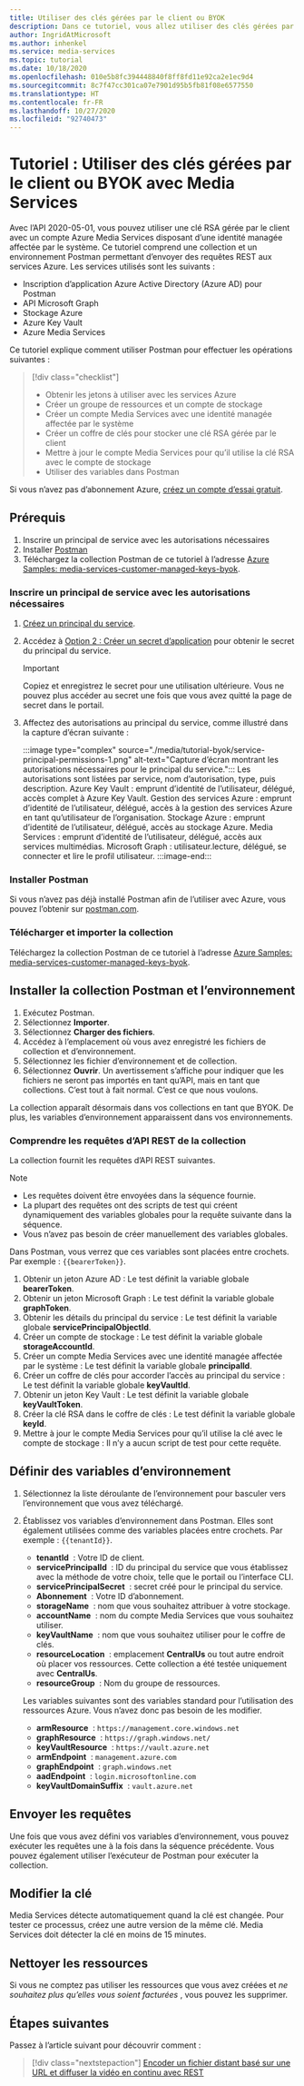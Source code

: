 ```yaml
---
title: Utiliser des clés gérées par le client ou BYOK
description: Dans ce tutoriel, vous allez utiliser des clés gérées par le client ou BYOK (Bring Your Own Key) avec un compte de stockage Azure Media Services.
author: IngridAtMicrosoft
ms.author: inhenkel
ms.service: media-services
ms.topic: tutorial
ms.date: 10/18/2020
ms.openlocfilehash: 010e5b8fc394448840f8ff8fd11e92ca2e1ec9d4
ms.sourcegitcommit: 8c7f47cc301ca07e7901d95b5fb81f08e6577550
ms.translationtype: HT
ms.contentlocale: fr-FR
ms.lasthandoff: 10/27/2020
ms.locfileid: "92740473"
---
```

# <a name="tutorial-use-customer-managed-keys-or-byok-with-media-services"></a>Tutoriel : Utiliser des clés gérées par le client ou BYOK avec Media Services

Avec l’API 2020-05-01, vous pouvez utiliser une clé RSA gérée par le client avec un compte Azure Media Services disposant d’une identité managée affectée par le système. Ce tutoriel comprend une collection et un environnement Postman permettant d’envoyer des requêtes REST aux services Azure. Les services utilisés sont les suivants :

- Inscription d’application Azure Active Directory (Azure AD) pour Postman
- API Microsoft Graph
- Stockage Azure
- Azure Key Vault
- Azure Media Services

Ce tutoriel explique comment utiliser Postman pour effectuer les opérations suivantes :

> [!div class="checklist"]
> - Obtenir les jetons à utiliser avec les services Azure
> - Créer un groupe de ressources et un compte de stockage
> - Créer un compte Media Services avec une identité managée affectée par le système
> - Créer un coffre de clés pour stocker une clé RSA gérée par le client
> - Mettre à jour le compte Media Services pour qu’il utilise la clé RSA avec le compte de stockage
> - Utiliser des variables dans Postman

Si vous n’avez pas d’abonnement Azure, [créez un compte d’essai gratuit](https://azure.microsoft.com/free/).

## <a name="prerequisites"></a>Prérequis

1. Inscrire un principal de service avec les autorisations nécessaires
1. Installer [Postman](https://www.postman.com)
1. Téléchargez la collection Postman de ce tutoriel à l’adresse [Azure Samples: media-services-customer-managed-keys-byok](https://github.com/Azure-Samples/media-services-customer-managed-keys-byok).

### <a name="register-a-service-principal-with-the-needed-permissions"></a>Inscrire un principal de service avec les autorisations nécessaires

1. [Créez un principal du service](https://docs.microsoft.com/azure/active-directory/develop/howto-create-service-principal-portal).
1. Accédez à [Option 2 : Créer un secret d’application](https://docs.microsoft.com/azure/active-directory/develop/howto-create-service-principal-portal#authentication-two-options) pour obtenir le secret du principal du service.

   > [!IMPORTANT]
   >Copiez et enregistrez le secret pour une utilisation ultérieure. Vous ne pouvez plus accéder au secret une fois que vous avez quitté la page de secret dans le portail.

1. Affectez des autorisations au principal du service, comme illustré dans la capture d’écran suivante :

   :::image type="complex" source="./media/tutorial-byok/service-principal-permissions-1.png" alt-text="Capture d’écran montrant les autorisations nécessaires pour le principal du service.":::
   Les autorisations sont listées par service, nom d’autorisation, type, puis description. Azure Key Vault : emprunt d’identité de l’utilisateur, délégué, accès complet à Azure Key Vault. Gestion des services Azure : emprunt d’identité de l’utilisateur, délégué, accès à la gestion des services Azure en tant qu’utilisateur de l’organisation. Stockage Azure : emprunt d’identité de l’utilisateur, délégué, accès au stockage Azure. Media Services : emprunt d’identité de l’utilisateur, délégué, accès aux services multimédias. Microsoft Graph : utilisateur.lecture, délégué, se connecter et lire le profil utilisateur.
   :::image-end:::

### <a name="install-postman"></a>Installer Postman

Si vous n’avez pas déjà installé Postman afin de l’utiliser avec Azure, vous pouvez l’obtenir sur [postman.com](https://www.postman.com/).

### <a name="download-and-import-the-collection"></a>Télécharger et importer la collection

Téléchargez la collection Postman de ce tutoriel à l’adresse [Azure Samples: media-services-customer-managed-keys-byok](https://github.com/Azure-Samples/media-services-customer-managed-keys-byok).

## <a name="install-the-postman-collection-and-environment"></a>Installer la collection Postman et l’environnement

1. Exécutez Postman.
1. Sélectionnez **Importer**.
1. Sélectionnez **Charger des fichiers**.
1. Accédez à l’emplacement où vous avez enregistré les fichiers de collection et d’environnement.
1. Sélectionnez les fichier d’environnement et de collection.
1. Sélectionnez **Ouvrir**. Un avertissement s’affiche pour indiquer que les fichiers ne seront pas importés en tant qu’API, mais en tant que collections. C’est tout à fait normal. C’est ce que nous voulons.

La collection apparaît désormais dans vos collections en tant que BYOK. De plus, les variables d’environnement apparaissent dans vos environnements.

### <a name="understand-the-rest-api-requests-in-the-collection"></a>Comprendre les requêtes d’API REST de la collection

La collection fournit les requêtes d’API REST suivantes.

> [!NOTE]
>
>- Les requêtes doivent être envoyées dans la séquence fournie.
>- La plupart des requêtes ont des scripts de test qui créent dynamiquement des variables globales pour la requête suivante dans la séquence.
>- Vous n’avez pas besoin de créer manuellement des variables globales.

Dans Postman, vous verrez que ces variables sont placées entre crochets. Par exemple : `{{bearerToken}}`.

1. Obtenir un jeton Azure AD : Le test définit la variable globale **bearerToken**.
2. Obtenir un jeton Microsoft Graph : Le test définit la variable globale **graphToken**.
3. Obtenir les détails du principal du service : Le test définit la variable globale **servicePrincipalObjectId**.
4. Créer un compte de stockage : Le test définit la variable globale **storageAccountId**.
5. Créer un compte Media Services avec une identité managée affectée par le système : Le test définit la variable globale **principalId**.
6. Créer un coffre de clés pour accorder l’accès au principal du service : Le test définit la variable globale **keyVaultId**.
7. Obtenir un jeton Key Vault : Le test définit la variable globale **keyVaultToken**.
8. Créer la clé RSA dans le coffre de clés : Le test définit la variable globale **keyId**.
9. Mettre à jour le compte Media Services pour qu’il utilise la clé avec le compte de stockage : Il n’y a aucun script de test pour cette requête.

## <a name="define-environment-variables"></a>Définir des variables d’environnement

1. Sélectionnez la liste déroulante de l’environnement pour basculer vers l’environnement que vous avez téléchargé.
1. Établissez vos variables d’environnement dans Postman. Elles sont également utilisées comme des variables placées entre crochets. Par exemple : `{{tenantId}}`.

    - **tenantId**  : Votre ID de client.
    - **servicePrincipalId**  : ID du principal du service que vous établissez avec la méthode de votre choix, telle que le portail ou l’interface CLI.
    - **servicePrincipalSecret**  : secret créé pour le principal du service.
    - **Abonnement**  : Votre ID d’abonnement.
    - **storageName**  : nom que vous souhaitez attribuer à votre stockage.
    - **accountName**  : nom du compte Media Services que vous souhaitez utiliser.
    - **keyVaultName**  : nom que vous souhaitez utiliser pour le coffre de clés.
    - **resourceLocation**  : emplacement **CentralUs** ou tout autre endroit où placer vos ressources. Cette collection a été testée uniquement avec **CentralUs**.
    - **resourceGroup**  : Nom du groupe de ressources.

    Les variables suivantes sont des variables standard pour l’utilisation des ressources Azure. Vous n’avez donc pas besoin de les modifier.

    - **armResource**  : `https://management.core.windows.net`
    - **graphResource**  : `https://graph.windows.net/`
    - **keyVaultResource**  : `https://vault.azure.net`
    - **armEndpoint**  : `management.azure.com`
    - **graphEndpoint**  : `graph.windows.net`
    - **aadEndpoint**  : `login.microsoftonline.com`
    - **keyVaultDomainSuffix**  : `vault.azure.net`

## <a name="send-the-requests"></a>Envoyer les requêtes

Une fois que vous avez défini vos variables d’environnement, vous pouvez exécuter les requêtes une à la fois dans la séquence précédente. Vous pouvez également utiliser l’exécuteur de Postman pour exécuter la collection.

## <a name="change-the-key"></a>Modifier la clé

Media Services détecte automatiquement quand la clé est changée. Pour tester ce processus, créez une autre version de la même clé. Media Services doit détecter la clé en moins de 15 minutes.

## <a name="clean-up-resources"></a>Nettoyer les ressources

Si vous ne comptez pas utiliser les ressources que vous avez créées et *ne souhaitez plus qu’elles vous soient facturées* , vous pouvez les supprimer.

## <a name="next-steps"></a>Étapes suivantes

Passez à l’article suivant pour découvrir comment :
> [!div class="nextstepaction"]
> [Encoder un fichier distant basé sur une URL et diffuser la vidéo en continu avec REST](stream-files-tutorial-with-rest.md)
